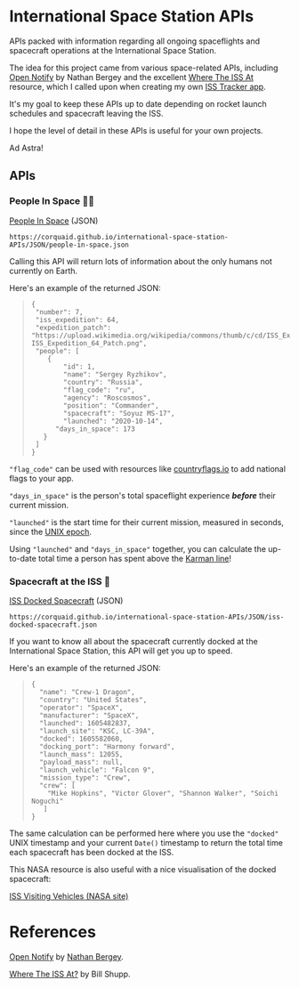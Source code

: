 # International Space Station APIs

APIs packed with information regarding all ongoing spaceflights and spacecraft operations at the International Space Station.

The idea for this project came from various space-related APIs, including [Open Notify](http://open-notify.org/) by Nathan Bergey and the excellent [Where The ISS At](https://wheretheiss.at/w/developer) resource, which I called upon when creating my own  [ISS Tracker app](https://corquaid.github.io/api-iss-tracker).

It's my goal to keep these APIs up to date depending on rocket launch schedules and spacecraft leaving the ISS.

I hope the level of detail in these APIs is useful for your own projects. 

Ad Astra!

## APIs

### People In Space :woman_astronaut:

[People In Space](https://corquaid.github.io/international-space-station-APIs/JSON/people-in-space.json) (JSON)

`https://corquaid.github.io/international-space-station-APIs/JSON/people-in-space.json`

Calling this API will return lots of information about the only humans not currently on Earth.

Here's an example of the returned JSON:

>```
>{ 
>  "number": 7,
>  "iss_expedition": 64,
>  "expedition_patch": "https://upload.wikimedia.org/wikipedia/commons/thumb/c/cd/ISS_Expedition_64_Patch.png/1024px-ISS_Expedition_64_Patch.png",
>  "people": [
>     {
>         "id": 1,
>         "name": "Sergey Ryzhikov",
>         "country": "Russia",
>         "flag_code": "ru",
>         "agency": "Roscosmos",
>         "position": "Commander",
>         "spacecraft": "Soyuz MS-17",
>         "launched": "2020-10-14",
  >       "days_in_space": 173
>    }
>  ]  
>}
>```

`"flag_code"` can be used with resources like [countryflags.io](www.countryflags.io) to add national flags to your app.

`"days_in_space"` is the person's total spaceflight experience ***before*** their current mission.

`"launched"` is the start time for their current mission, measured in seconds, since the [UNIX epoch](https://developer.mozilla.org/en-US/docs/Web/JavaScript/Reference/Global_Objects/Date).

Using `"launched"` and `"days_in_space"` together, you can calculate the up-to-date total time a person has spent above the [Karman line](https://en.wikipedia.org/wiki/K%C3%A1rm%C3%A1n_line)!


### Spacecraft at the ISS :rocket:

[ISS Docked Spacecraft](https://corquaid.github.io/international-space-station-APIs/JSON/iss-docked-spacecraft.json) (JSON)

`https://corquaid.github.io/international-space-station-APIs/JSON/iss-docked-spacecraft.json`

If you want to know all about the spacecraft currently docked at the International Space Station, this API will get you up to speed.

Here's an example of the returned JSON:

>```
>{
>   "name": "Crew-1 Dragon",
>   "country": "United States",
>   "operator": "SpaceX",
>   "manufacturer": "SpaceX",
>   "launched": 1605482837,
>   "launch_site": "KSC, LC-39A",
>   "docked": 1605582060,
>   "docking_port": "Harmony forward",
>   "launch_mass": 12055,
>   "payload_mass": null,
>   "launch_vehicle": "Falcon 9",
>   "mission_type": "Crew",
>   "crew": [
>     "Mike Hopkins", "Victor Glover", "Shannon Walker", "Soichi Noguchi"
>    ]
>}
>```

The same calculation can be performed here where you use the `"docked"` UNIX timestamp and your current `Date()` timestamp to return the total time each spacecraft has been docked at the ISS.

This NASA resource is also useful with a nice visualisation of the docked spacecraft:

[ISS Visiting Vehicles (NASA site)](https://www.nasa.gov/feature/visiting-vehicle-launches-arrivals-and-departures)

# References

[Open Notify](http://open-notify.org/) by [Nathan Bergey](http://t.co/jIv30xdyTZ?amp=1).

[Where The ISS At?](https://wheretheiss.at/) by Bill Shupp.




